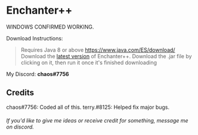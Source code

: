 # Enchanter++
WINDOWS CONFIRMED WORKING.

Download Instructions:
> Requires Java 8 or above https://www.java.com/ES/download/
> Download the [latest version](https://github.com/qtchaos/EnchanterPlusPlus/releases) of Enchanter++.
> Download the .jar file by clicking on it, then run it once it's finished downloading

My Discord: **chaos#7756**

## Credits
chaos#7756: Coded all of this.
terry.#8125: Helped fix major bugs.

###### If you'd like to give me ideas or receive credit for something, message me on discord.
